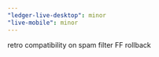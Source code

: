 ```yaml
---
"ledger-live-desktop": minor
"live-mobile": minor
---
```


retro compatibility on spam filter FF rollback
